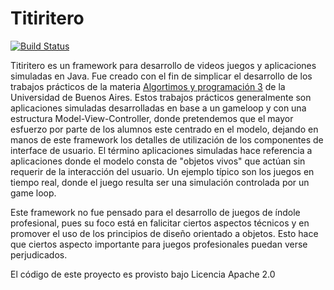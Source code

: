 Titiritero 
==========
[<img src="https://secure.travis-ci.org/nicopaez/titiritero.png?branch=master" alt="Build Status" />](http://travis-ci.org/nicopaez/titiritero)

Titiritero es un framework para desarrollo de videos juegos y aplicaciones simuladas en Java. Fue creado con el fin de simplicar el desarrollo de los trabajos prácticos de la materia [Algortimos y programación 3](http://materias.fi.uba.ar/7507/) de la Universidad de Buenos Aires. Estos trabajos prácticos generalmente son aplicaciones simuladas desarrolladas en base a un gameloop y con una estructura Model-View-Controller, donde pretendemos que el mayor esfuerzo por parte de los alumnos este centrado en el modelo, dejando en manos de este framework los detalles de utilización de los componentes de interface de usuario. El término aplicaciones simuladas hace referencia a aplicaciones donde el modelo consta de "objetos vivos" que actúan sin requerir de la interacción del usuario. Un ejemplo típico son los juegos en tiempo real, donde el juego resulta ser una simulación controlada por un game loop.

Este framework no fue pensado para el desarrollo de juegos de índole profesional, pues su foco está en falicitar ciertos aspectos técnicos y en promover el uso de los principios de diseño orientado a objetos. Esto hace que ciertos aspecto importante para juegos profesionales puedan verse perjudicados. 

El código de este proyecto es provisto bajo Licencia Apache 2.0
